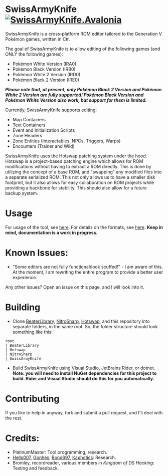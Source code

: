 # SwissArmyKnife [![SwissArmyKnife.Avalonia](https://github.com/PlatinumMaster/SwissArmyKnife/actions/workflows/dotnet-desktop.yml/badge.svg)](https://github.com/PlatinumMaster/SwissArmyKnife/actions/workflows/dotnet-desktop.yml)

SwissArmyKnife is a cross-platform ROM editor tailored to the Generation V Pokémon games, written in C#.

The goal of SwissArmyKnife is to allow editing of the following games (and ONLY the following games):
- Pokémon White Version (IRA0)
- Pokémon Black Version (IRB0)
- Pokémon White 2 Version (IRD0)
- Pokémon Black 2 Version (IRE0)

***Please note that, at present, only Pokémon Black 2 Version and Pokémon White 2 Version are fully supported! Pokémon Black Version and Pokémon White Version also work, but support for them is limited.***

Currently, SwissArmyKnife supports editing:
- Map Containers
- Text Containers
- Event and Initialization Scripts
- Zone Headers
- Zone Entities (Interactables, NPCs, Triggers, Warps)
- Encounters (Trainer and Wild)

SwissArmyKnife uses the Hotswap patching system under the hood. 
Hotswap is a project-based patching engine which allows for ROM modifications without having to extract a ROM directly. 
This is done by utilizing the concept of a base ROM, and "swapping" any modified files into a separate serialized ROM. 
This not only allows us to have a smaller disk footprint, but it also allows for easy collaboration on ROM projects while 
providing a backbone for stability. This should also allow for a future backup system.

# Usage
For usage of the tool, see [here](https://github.com/PlatinumMaster/SwissArmyKnife/wiki). For details on the formats,
see [here](https://github.com/PlatinumMaster/BeaterLibrary/wiki).
**Keep in mind, documentation is a work in progress.**

# Known Issues:
- "Some editors are not fully functional/look scuffed!" - I am aware of this. At the moment, I am rewriting the entire program to provide a better user experience.

Any other issues? Open an issue on this page, and I will look into it.

# Building

* Clone [BeaterLibrary](https://github.com/PlatinumMaster/BeaterLibrary), [NitroSharp](https://github.com/PlatinumMaster/NitroSharp), [Hotswap](https://github.com/PlatinumMaster/Hotswap), and this repository into separate folders,
  in the same root. So, the folder structure should look something like this:
```
root
| BeaterLibrary
| Hotswap
| NitroSharp
| SwissArmyKnife
```
* Build SwissArmyKnife using Visual Studio, JetBrains Rider, or dotnet. **Note: you will need to install NuGet dependencies
  for this project to build. Rider and Visual Studio should do this for you automatically.**

# Contributing
If you like to help in anyway, fork and submit a pull request, and I'll deal with the rest. 

# Credits:
- PlatinumMaster: Tool programming, research.
- [Hello007](https://github.com/HelloOO7), [Gonhex](https://github.com/Gonhex), [Bond697](https://github.com/Bond697), [Kaphotics](https://github.com/kwsch): Research.
- Bromley, recordreader, various members in *Kingdom of DS Hacking*: Testing and feedback.
